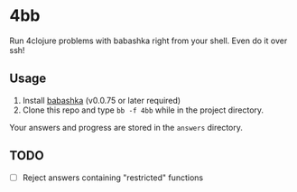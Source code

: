 # 4bb

Run 4clojure problems with babashka right from your shell. Even do it over ssh!

## Usage

1. Install [babashka](https://github.com/borkdude/babashka/) (v0.0.75 or later required)
2. Clone this repo and type `bb -f 4bb` while in the project directory.

Your answers and progress are stored in the `answers` directory.

## TODO

- [ ] Reject answers containing "restricted" functions
